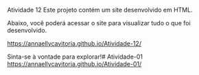 Atividade 12
Este projeto contém um site desenvolvido em HTML.

Abaixo, você poderá acessar o site para visualizar tudo o que foi desenvolvido.

https://annaellycavitoria.github.io/Atividade-12/

Sinta-se à vontade para explorar!# Atividade-01
https://annaellycavitoria.github.io/Atividade-01/
